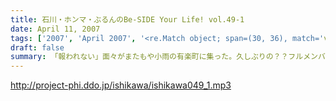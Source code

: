```yaml
---
title: 石川・ホンマ・ぶるんのBe-SIDE Your Life! vol.49-1
date: April 11, 2007
tags: ['2007', 'April 2007', '<re.Match object; span=(30, 36), match='vol.49'>']
draft: false
summary: 「報われない」面々がまたもや小雨の有楽町に集った。久しぶりの？？フルメンバー。「愚痴」三昧につき、ご注意を。高尚なギョーカイトークなど何一つありませんのでご注意を！NAMAE
---
```


http://project-phi.ddo.jp/ishikawa/ishikawa049_1.mp3
